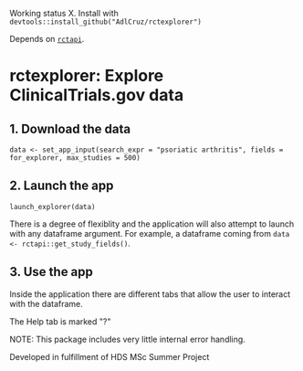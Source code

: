 Working status X. Install with `devtools::install_github("AdlCruz/rctexplorer")`

Depends on [`rctapi`](https://github.com/AdlCruz/rctapi).

# rctexplorer: Explore ClinicalTrials.gov data

## 1. Download the data

`data <- set_app_input(search_expr = "psoriatic arthritis", fields = for_explorer, max_studies = 500)`

## 2. Launch the app

`launch_explorer(data)`

There is a degree of flexiblity and the application will also attempt to launch with any dataframe argument.
For example, a dataframe coming from `data <- rctapi::get_study_fields()`.

## 3. Use the app

Inside the application there are different tabs that allow the user to interact with the dataframe.

The Help tab is marked "?"

NOTE: This package includes very little internal error handling.

Developed in fulfillment of HDS MSc Summer Project
